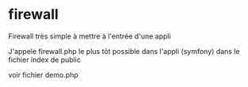 # firewall
Firewall très simple à mettre à l'entrée d'une appli 

J'appele firewall.php le plus tôt possible dans l'appli (symfony) dans le fichier index de public

voir fichier demo.php
